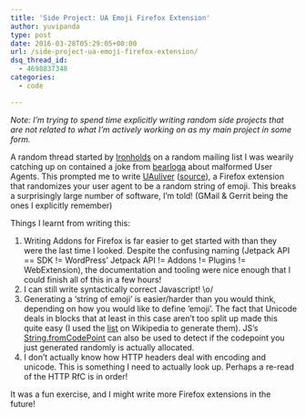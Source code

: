 ```yaml
---
title: 'Side Project: UA Emoji Firefox Extension'
author: yuvipanda
type: post
date: 2016-03-28T05:29:05+00:00
url: /side-project-ua-emoji-firefox-extension/
dsq_thread_id:
  - 4698837348
categories:
  - code

---
```

_Note: I&#8217;m trying to spend time explicitly writing random side projects that are not related to what I&#8217;m actively working on as my main project in some form._

A random thread started by [Ironholds][1] on a random mailing list I was wearily catching up on contained a joke from [bearloga][2] about malformed User Agents. This prompted me to write [UAuliver][3] ([source][4]), a Firefox extension that randomizes your user agent to be a random string of emoji. This breaks a surprisingly large number of software, I&#8217;m told! (GMail & Gerrit being the ones I explicitly remember)

Things I learnt from writing this:

  1. Writing Addons for Firefox is far easier to get started with than they were the last time I looked. Despite the confusing naming (Jetpack API == SDK != WordPress&#8217; Jetpack API != Addons != Plugins != WebExtension), the documentation and tooling were nice enough that I could finish all of this in a few hours!
  2. I can still write syntactically correct Javascript! \o/
  3. Generating a &#8216;string of emoji&#8217; is easier/harder than you would think, depending on how you would like to define &#8217;emoji&#8217;. The fact that Unicode deals in blocks that at least in this case aren&#8217;t too split up made this quite easy (I used the [list][5] on Wikipedia to generate them). JS&#8217;s [String.fromCodePoint][6] can also be used to detect if the codepoint you just generated randomly is actually allocated. 
  4. I don&#8217;t actually know how HTTP headers deal with encoding and unicode. This is something I need to actually look up. Perhaps a re-read of the HTTP RfC is in order!

It was a fun exercise, and I might write more Firefox extensions in the future!

 [1]: https://twitter.com/quominus
 [2]: https://twitter.com/bearloga
 [3]: https://addons.mozilla.org/en-US/firefox/addon/uauliver/?src=search
 [4]: https://github.com/yuvipanda/uauliver-firefox-extension
 [5]: https://en.wikipedia.org/wiki/Emoji#Unicode_blocks
 [6]: https://developer.mozilla.org/en-US/docs/Web/JavaScript/Reference/Global_Objects/String/fromCodePoint